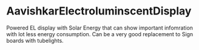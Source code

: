 # AavishkarElectroluminscentDisplay
Powered EL display with Solar Energy that can show important infomration with lot less energy consumption. Can be a very good replacement to Sign boards with tubelights. 
